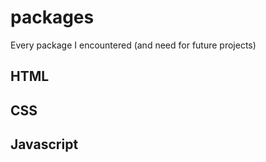 # packages
Every package I encountered (and need for future projects)

## HTML

## CSS

## Javascript
